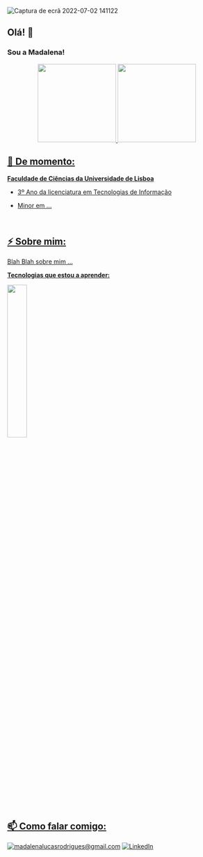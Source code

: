 <!-- Banner -->
<!-- ![banner](https://user-images.githubusercontent.com/108576457/177002304-8dbf7ce7-092a-45cc-b2b4-3cce5c49d3e6.png) -->
![Captura de ecrã 2022-07-02 141122](https://user-images.githubusercontent.com/108576457/177002329-d8d5690d-e811-4f1f-add8-3d1207a9036f.jpg)

<!-- Presentation -->
<h2>Olá! 👋</h2>

<h3>Sou a Madalena!</h3>

<div align="center">
  <a href="https://github.com/Mad0cha">
  <img height="180em" max-width="100%" src="https://github-readme-stats.vercel.app/api?username=Mad0cha&show_icons=true&theme=tokyonight&include_all_commits=true&count_private=true"/>
  <img height="180em" max-width="100%" src="https://github-readme-stats.vercel.app/api/top-langs/?username=Mad0cha&layout=compact&langs_count=7&theme=tokyonight"/>
</div>

<h2>📌 De momento: </h2>
 
<b>Faculdade de Ciências da Universidade de Lisboa</b>
 
- 3º Ano da licenciatura em Tecnologias de Informação
<!-- - 🧬 Minor em Biologia -->
- Minor em ...
<br>
<!-- End of Presentation -->
 
<!-- About me -->
<h2>⚡ Sobre mim:</h2>

Blah Blah sobre mim ...
 
<b>Tecnologias que estou a aprender:</b>
 <!-- - HTML
- CSS
- JavaScript
- PHP
- Python
- Java
- SQL  -->
<p>
  <img width="30%" src="https://skillicons.dev/icons?i=html,css,js,php,py,java,mysql&theme=light" />
</p>
<br> 
<!-- End of About me -->
 
<!-- Contacts -->
<h2>📫 Como falar comigo:</h2>
<!-- - Email institucional: fc55853@alunos.fc.ul.pt -->
 
<a href="mailto:madalenalucasrodrigues@gmail.com">![madalenalucasrodrigues@gmail.com](https://img.shields.io/badge/Gmail-D14836?style=for-the-badge&logo=gmail&logoColor=white)</a> 
<a href="">![LinkedIn](https://img.shields.io/badge/LinkedIn-0077B5?style=for-the-badge&logo=linkedin&logoColor=white)</a>
 
<!-- End of Contacts --> 
